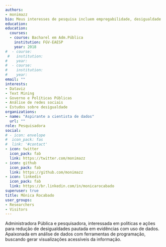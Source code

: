 ```yaml
---
authors:
- monimazz
bio: Meus interesses de pesquisa incluem empregabilidade, desigualdade (com recorte em raça e gênero), análise de redes sociais, governo e políticas públicas.
education:
education:
  courses:
  - course: Bacharel em Adm.Pública
    institution: FGV-EAESP
    year: 2018
#  - course: 
 #   institution: 
#    year:
#  - course: 
#    institution:
#    year: 
email: ""
interests:
- Dataviz
- Text Mining
- Governo e Políticas Públicas
- Análise de redes sociais
- Estudos sobre desigualdade
organizations:
- name: "Aspirante a cientista de dados"
  url: ""
role: Pesquisadora
social:
# - icon: envelope
#  icon_pack: fas
#  link: '#contact'
- icon: twitter
  icon_pack: fab
  link: https://twitter.com/monimazz
- icon: github
  icon_pack: fab
  link: https://github.com/monimazz
- icon: linkedin
  icon_pack: fab
  link: https://br.linkedin.com/in/monicarocabado
superuser: true
title: Mônica Rocabado
user_groups:
- Researchers
- Visitors
---
```


Administradora Pública e pesquisadora, interessada em políticas e ações para redução de desigualdades pautada em evidências com uso de dados. Apaixonada em análise de dados com ferramentas de programação, buscando gerar visualizações acessíveis da informação.